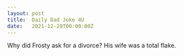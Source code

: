 ```yaml
---
layout: post
title:  Daily Dad Joke 4U
date:   2021-12-29T00:00:00Z
---
```

Why did Frosty ask for a divorce? His wife was a total flake.

